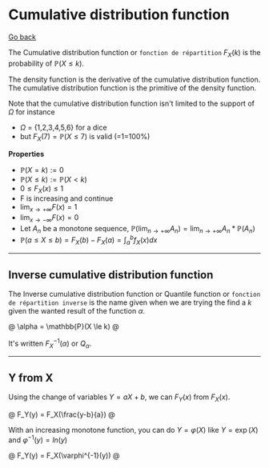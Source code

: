 # Cumulative distribution function

[Go back](..)

The Cumulative distribution function or
``fonction de répartition`` $F_X(k)$ 
is the probability of $\mathbb{P}(X \le k)$.

The density function is the derivative
of the cumulative distribution function.
The cumulative distribution function is the
primitive of the density function.

Note that the cumulative distribution function
isn't limited to the support of $\Omega$ for instance

* $\Omega$ = {1,2,3,4,5,6} for a dice
* but $F_X(7) = \mathbb{P}(X \le 7)$ is valid (=1=100%)

**Properties**

* $\mathbb{P}(X = k) := 0$
* $\mathbb{P}(X \le k) := \mathbb{P}(X < k)$
* $0 \le F_X(x) \le 1$
* F is increasing and continue
* $\lim_{x \rightarrow +\infty}F(x) = 1$
* $\lim_{x \rightarrow -\infty}F(x) = 0$
* Let $A_n$ be a monotone sequence, $\mathbb{P}(\lim_{n \rightarrow +\infty} A_n) = \lim_{n \rightarrow +\infty} A_n * \mathbb{P}(A_n)$
* $\mathbb{P}(a \le X \le b) = F_X(b) - F_X(a) = \int_{a}^{b} f_X(x)dx$

<hr class="sl">

## Inverse cumulative distribution function

The Inverse cumulative distribution function
or Quantile function
or ``fonction de répartition inverse`` is the name
given when we are trying the find a $k$ given
the wanted result of the function $\alpha$.

@
\alpha = \mathbb{P}(X \le k) 
@

It's written $F_X^{-1}(\alpha)$ or $Q_\alpha$.

<hr class="sl">

## Y from X

Using the change of variables $Y=aX+b$,
we can $F_Y(x)$ from $F_X(x)$.

@
F_Y(y) = F_X(\frac{y-b}{a})
@

With an increasing monotone function, you can do $Y = \varphi(X)$
like $Y = \exp(X)$ and $\varphi^{-1}(y) = ln(y)$

@
F_Y(y) = F_X(\varphi^{-1}(y))
@